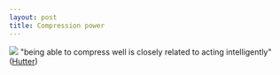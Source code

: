 ```yaml
---
layout: post
title: Compression power
---
```


![](http://www.qwantz.com/comics/comic2-391.png)
"being able to compress well is closely related to acting intelligently" 
([Hutter](http://www.hutter1.net/prize/))

